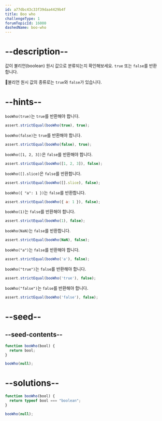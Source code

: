 ```yaml
---
id: a77dbc43c33f39daa4429b4f
title: Boo who
challengeType: 1
forumTopicId: 16000
dashedName: boo-who
---
```


# --description--

값이 불리언(boolean) 원시 값으로 분류되는지 확인해보세요. `true` 또는 `false`를 반환합니다.

불리언 원시 값의 종류로는 `true`와 `false`가 있습니다.

# --hints--

`booWho(true)`는 `true`를 반환해야 합니다.

```js
assert.strictEqual(booWho(true), true);
```

`booWho(false)`는 `true`를 반환해야 합니다.

```js
assert.strictEqual(booWho(false), true);
```

`booWho([1, 2, 3])`은 `false`를 반환해야 합니다.

```js
assert.strictEqual(booWho([1, 2, 3]), false);
```

`booWho([].slice)`은 `false`를 반환합니다.

```js
assert.strictEqual(booWho([].slice), false);
```

`booWho({ "a": 1 })`는 `false`를 반환합니다.

```js
assert.strictEqual(booWho({ a: 1 }), false);
```

`booWho(1)`는 `false`를 반환해야 합니다.

```js
assert.strictEqual(booWho(1), false);
```

`booWho(NaN)`는 `false`를 반환합니다.

```js
assert.strictEqual(booWho(NaN), false);
```

`booWho("a")`는 `false`를 반환해야 합니다.

```js
assert.strictEqual(booWho('a'), false);
```

`booWho("true")`는 `false`를 반환해야 합니다.

```js
assert.strictEqual(booWho('true'), false);
```

`booWho("false")`는 `false`를 반환해야 합니다.

```js
assert.strictEqual(booWho('false'), false);
```

# --seed--

## --seed-contents--

```js
function booWho(bool) {
  return bool;
}

booWho(null);
```

# --solutions--

```js
function booWho(bool) {
  return typeof bool === "boolean";
}

booWho(null);
```
